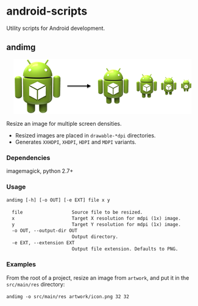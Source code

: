 android-scripts
===============

Utility scripts for Android development.

## andimg

<p align="center" >
  <img src="assets/andimg.png" alt="andimg">
</p>

Resize an image for multiple screen densities.   

* Resized images are placed in `drawable-*dpi` directories.
* Generates `XXHDPI`, `XHDPI`, `HDPI` and `MDPI` variants.

### Dependencies

imagemagick, python 2.7+

### Usage
```
andimg [-h] [-o OUT] [-e EXT] file x y

  file                  Source file to be resized.
  x                     Target X resolution for mdpi (1x) image.
  y                     Target Y resolution for mdpi (1x) image.
  -o OUT, --output-dir OUT
                        Output directory.
  -e EXT, --extension EXT
                        Output file extension. Defaults to PNG.
```

### Examples

From the root of a project, resize an image from `artwork`, and put it in the `src/main/res` directory:

`andimg -o src/main/res artwork/icon.png 32 32` 
